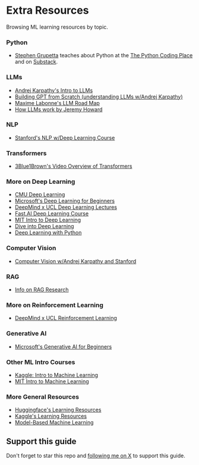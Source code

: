# Extra Resources

Browsing ML learning resources by topic.

### Python

* [Stephen Grupetta](https://twitter.com/s_gruppetta_ct) teaches about Python at the [The Python Coding Place](https://thepythoncodingplace.com/) and on [Substack](https://www.thepythoncodingstack.com/).

### LLMs

* [Andrej Karpathy's Intro to LLMs](https://www.youtube.com/watch?v=zjkBMFhNj_g)
* [Building GPT from Scratch (understanding LLMs w/Andrej Karpathy)](https://www.youtube.com/watch?v=kCc8FmEb1nY)
* [Maxime Labonne's LLM Road Map](https://github.com/mlabonne/llm-course)
* [How LLMs work by Jeremy Howard](https://x.com/jeremyphoward/status/1707188542768865725?s=20)

### NLP

* [Stanford's NLP w/Deep Learning Course](https://www.youtube.com/playlist?list=PLoROMvodv4rMFqRtEuo6SGjY4XbRIVRd4)

### Transformers

* [3Blue1Brown's Video Overview of Transformers](https://www.youtube.com/watch?v=wjZofJX0v4M)

### More on Deep Learning

* [CMU Deep Learning](https://www.youtube.com/playlist?list=PLp-0K3kfddPxRmjgjm0P1WT6H-gTqE8j9)
* [Microsoft's Deep Learning for Beginners](https://microsoft.github.io/Data-Science-For-Beginners/#/)
* [DeepMind x UCL Deep Learning Lectures](https://www.youtube.com/playlist?list=PLqYmG7hTraZDVH599EItlEWsUOsJbAodm)
* [Fast.AI Deep Learning Course](https://course.fast.ai/)
* [MIT Intro to Deep Learning](https://www.youtube.com/playlist?list=PLtBw6njQRU-rwp5__7C0oIVt26ZgjG9NI)
* [Dive into Deep Learning](https://d2l.ai/)
* [Deep Learning with Python](https://www.manning.com/books/deep-learning-with-python-second-edition?a_aid=keras&a_bid=76564dff)

### Computer Vision
* [Computer Vision w/Andrej Karpathy and Stanford](https://www.youtube.com/playlist?list=PL3FW7Lu3i5JvHM8ljYj-zLfQRF3EO8sYv)

### RAG
* [Info on RAG Research](https://www.promptingguide.ai/research/rag#rag-research-insights)

### More on Reinforcement Learning
* [DeepMind x UCL Reinforcement Learning](https://www.youtube.com/playlist?list=PLqYmG7hTraZBKeNJ-JE_eyJHZ7XgBoAyb)

### Generative AI
* [Microsoft's Generative AI for Beginners](https://github.com/microsoft/generative-ai-for-beginners?WT.mc_id=academic-105485-koreyst)

### Other ML Intro Courses
* [Kaggle: Intro to Machine Learning](https://www.kaggle.com/learn/intro-to-machine-learning)
* [MIT Intro to Machine Learning](https://openlearninglibrary.mit.edu/courses/course-v1:MITx+6.036+1T2019/about)

### More General Resources
* [Huggingface's Learning Resources](https://huggingface.co/learn)
* [Kaggle's Learning Resources](https://www.kaggle.com/learn)
* [Model-Based Machine Learning](https://mbmlbook.com/toc.html)

## Support this guide

Don't forget to star this repo and [following me on X](https://x.com/loganthorneloe) to support this guide.
